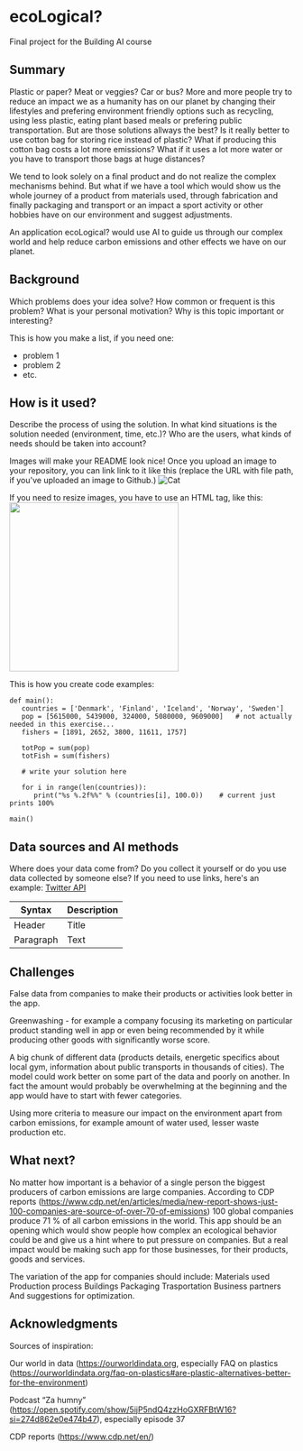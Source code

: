 # ecoLogical?
Final project for the Building AI course

<!-- This is the markdown template for the final project of the Building AI course, 
created by Reaktor Innovations and University of Helsinki. 
Copy the template, paste it to your GitHub README and edit! -->


## Summary

Plastic or paper? Meat or veggies? Car or bus?
More and more people try to reduce an impact we as a humanity has on our planet by changing their lifestyles and prefering environment friendly options such as recycling, using less plastic, eating plant based meals or prefering public transportation. But are those solutions allways the best? Is it really better to use cotton bag for storing rice instead of plastic?  What if producing this cotton bag costs a lot more emissions? What if it uses a lot more water or you have to transport those bags at huge distances?

We tend to look solely on a final product and do not realize the complex mechanisms behind. But what if we have a tool which would show us the whole journey of a product from materials used, through fabrication and finally packaging and transport or an impact a sport activity or other hobbies have on our environment and suggest adjustments. 

An application ecoLogical? would use AI to guide us through our complex world and help reduce carbon emissions and other effects we have on our planet.




## Background

Which problems does your idea solve? How common or frequent is this problem? What is your personal motivation? Why is this topic important or interesting?

This is how you make a list, if you need one:
* problem 1
* problem 2
* etc.


## How is it used?

Describe the process of using the solution. In what kind situations is the solution needed (environment, time, etc.)? Who are the users, what kinds of needs should be taken into account?

Images will make your README look nice!
Once you upload an image to your repository, you can link link to it like this (replace the URL with file path, if you've uploaded an image to Github.)
![Cat](https://upload.wikimedia.org/wikipedia/commons/5/5e/Sleeping_cat_on_her_back.jpg)

If you need to resize images, you have to use an HTML tag, like this:
<img src="https://upload.wikimedia.org/wikipedia/commons/5/5e/Sleeping_cat_on_her_back.jpg" width="300">

This is how you create code examples:
```
def main():
   countries = ['Denmark', 'Finland', 'Iceland', 'Norway', 'Sweden']
   pop = [5615000, 5439000, 324000, 5080000, 9609000]   # not actually needed in this exercise...
   fishers = [1891, 2652, 3800, 11611, 1757]

   totPop = sum(pop)
   totFish = sum(fishers)

   # write your solution here

   for i in range(len(countries)):
      print("%s %.2f%%" % (countries[i], 100.0))    # current just prints 100%

main()
```


## Data sources and AI methods
Where does your data come from? Do you collect it yourself or do you use data collected by someone else?
If you need to use links, here's an example:
[Twitter API](https://developer.twitter.com/en/docs)

| Syntax      | Description |
| ----------- | ----------- |
| Header      | Title       |
| Paragraph   | Text        |

## Challenges

False data from companies to make their products or activities look better in the app. 

Greenwashing - for example a company focusing its marketing on particular product standing well in app or even being recommended by it while producing other goods with significantly worse score.

A big chunk of different data (products details, energetic specifics about local gym, information about public transports in thousands of cities). The model could work better on some part of the data and poorly on another. In fact the amount would probably be overwhelming at the beginning and the app would have to start with fewer categories.

Using more criteria to measure our impact on the environment apart from carbon emissions, for example amount of water used, lesser waste production etc.


## What next?

No matter how important is a behavior of a single person the biggest producers of carbon emissions are large companies. According to CDP reports (https://www.cdp.net/en/articles/media/new-report-shows-just-100-companies-are-source-of-over-70-of-emissions) 100 global companies produce 71 % of all carbon emissions in the world. This app should be an opening which would show people how complex an ecological behavior could be and give us a hint where to put pressure on companies. But a real impact would be making such app for those businesses, for their products, goods and services. 

The variation of the app for companies should include:
Materials used
Production process
Buildings
Packaging
Trasportation
Business partners
And suggestions for optimization.

## Acknowledgments

Sources of inspiration:

Our world in data (https://ourworldindata.org, especially FAQ on plastics (https://ourworldindata.org/faq-on-plastics#are-plastic-alternatives-better-for-the-environment)

Podcast “Za humny” (https://open.spotify.com/show/5ijP5ndQ4zzHoGXRFBtW16?si=274d862e0e474b47), especially episode 37

CDP reports (https://www.cdp.net/en/)


